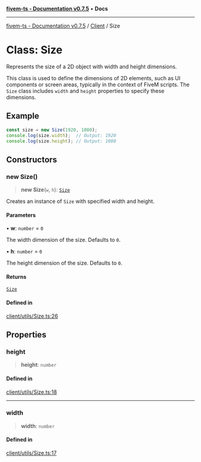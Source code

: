[**fivem-ts - Documentation v0.7.5**](../../../README.md) • **Docs**

***

[fivem-ts - Documentation v0.7.5](../../../README.md) / [Client](../README.md) / Size

# Class: Size

Represents the size of a 2D object with width and height dimensions.

This class is used to define the dimensions of 2D elements, such as UI components
or screen areas, typically in the context of FiveM scripts. The `Size` class includes
`width` and `height` properties to specify these dimensions.

## Example

```ts
const size = new Size(1920, 1080);
console.log(size.width);  // Output: 1920
console.log(size.height); // Output: 1080
```

## Constructors

### new Size()

> **new Size**(`w`, `h`): [`Size`](Size.md)

Creates an instance of `Size` with specified width and height.

#### Parameters

• **w**: `number` = `0`

The width dimension of the size. Defaults to `0`.

• **h**: `number` = `0`

The height dimension of the size. Defaults to `0`.

#### Returns

[`Size`](Size.md)

#### Defined in

[client/utils/Size.ts:26](https://github.com/Purpose-Dev/fivem-ts/blob/main/src/client/utils/Size.ts#L26)

## Properties

### height

> **height**: `number`

#### Defined in

[client/utils/Size.ts:18](https://github.com/Purpose-Dev/fivem-ts/blob/main/src/client/utils/Size.ts#L18)

***

### width

> **width**: `number`

#### Defined in

[client/utils/Size.ts:17](https://github.com/Purpose-Dev/fivem-ts/blob/main/src/client/utils/Size.ts#L17)
